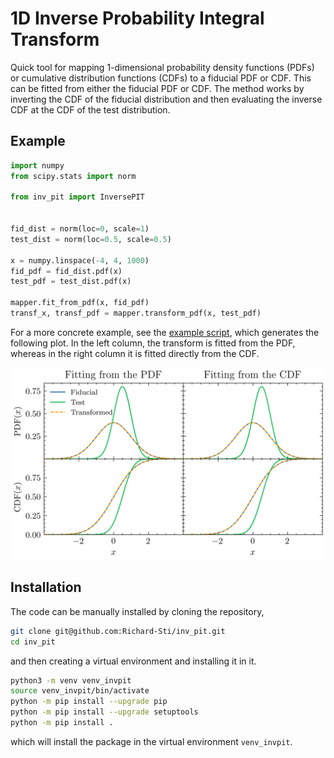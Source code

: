 # 1D Inverse Probability Integral Transform

Quick tool for mapping $1$-dimensional probability density functions (PDFs) or cumulative distribution functions (CDFs) to a fiducial PDF or CDF. This can be fitted from either the fiducial PDF or CDF. The method works by inverting the CDF of the fiducial distribution and then evaluating the inverse CDF at the CDF of the test distribution.


## Example

```python
import numpy
from scipy.stats import norm

from inv_pit import InversePIT


fid_dist = norm(loc=0, scale=1)
test_dist = norm(loc=0.5, scale=0.5)

x = numpy.linspace(-4, 4, 1000)
fid_pdf = fid_dist.pdf(x)
test_pdf = test_dist.pdf(x)

mapper.fit_from_pdf(x, fid_pdf)
transf_x, transf_pdf = mapper.transform_pdf(x, test_pdf)
```
For a more concrete example, see the [example script](https://github.com/Richard-Sti/inv_pit/blob/master/example.py), which generates the following plot. In the left column, the transform is fitted from the PDF, whereas in the right column it is fitted directly from the CDF.


![alt text](https://github.com/Richard-Sti/inv_pit/blob/master/example.png?raw=true)

## Installation

The code can be manually installed by cloning the repository,
```bash
git clone git@github.com:Richard-Sti/inv_pit.git
cd inv_pit
```
and then creating a virtual environment and installing it in it.
```bash
python3 -m venv venv_invpit
source venv_invpit/bin/activate
python -m pip install --upgrade pip
python -m pip install --upgrade setuptools
python -m pip install .
```
which will install the package in the virtual environment ``venv_invpit``.
